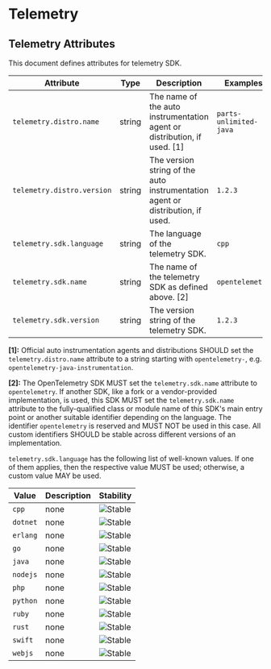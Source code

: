 <!--- Hugo front matter used to generate the website version of this page:
--->

<!-- NOTE: THIS FILE IS AUTOGENERATED. DO NOT EDIT BY HAND. -->
<!-- see templates/registry/markdown/attribute_namespace.md.j2 -->

# Telemetry

## Telemetry Attributes

This document defines attributes for telemetry SDK.

| Attribute                  | Type   | Description                                                                    | Examples               | Stability                                                        |
| -------------------------- | ------ | ------------------------------------------------------------------------------ | ---------------------- | ---------------------------------------------------------------- |
| `telemetry.distro.name`    | string | The name of the auto instrumentation agent or distribution, if used. [1]       | `parts-unlimited-java` | ![Experimental](https://img.shields.io/badge/-experimental-blue) |
| `telemetry.distro.version` | string | The version string of the auto instrumentation agent or distribution, if used. | `1.2.3`                | ![Experimental](https://img.shields.io/badge/-experimental-blue) |
| `telemetry.sdk.language`   | string | The language of the telemetry SDK.                                             | `cpp`                  | ![Stable](https://img.shields.io/badge/-stable-lightgreen)       |
| `telemetry.sdk.name`       | string | The name of the telemetry SDK as defined above. [2]                            | `opentelemetry`        | ![Stable](https://img.shields.io/badge/-stable-lightgreen)       |
| `telemetry.sdk.version`    | string | The version string of the telemetry SDK.                                       | `1.2.3`                | ![Stable](https://img.shields.io/badge/-stable-lightgreen)       |

**[1]:** Official auto instrumentation agents and distributions SHOULD set the `telemetry.distro.name` attribute to
a string starting with `opentelemetry-`, e.g. `opentelemetry-java-instrumentation`.

**[2]:** The OpenTelemetry SDK MUST set the `telemetry.sdk.name` attribute to `opentelemetry`.
If another SDK, like a fork or a vendor-provided implementation, is used, this SDK MUST set the
`telemetry.sdk.name` attribute to the fully-qualified class or module name of this SDK's main entry point
or another suitable identifier depending on the language.
The identifier `opentelemetry` is reserved and MUST NOT be used in this case.
All custom identifiers SHOULD be stable across different versions of an implementation.

`telemetry.sdk.language` has the following list of well-known values. If one of them applies, then the respective value MUST be used; otherwise, a custom value MAY be used.

| Value    | Description | Stability                                                  |
| -------- | ----------- | ---------------------------------------------------------- |
| `cpp`    | none        | ![Stable](https://img.shields.io/badge/-stable-lightgreen) |
| `dotnet` | none        | ![Stable](https://img.shields.io/badge/-stable-lightgreen) |
| `erlang` | none        | ![Stable](https://img.shields.io/badge/-stable-lightgreen) |
| `go`     | none        | ![Stable](https://img.shields.io/badge/-stable-lightgreen) |
| `java`   | none        | ![Stable](https://img.shields.io/badge/-stable-lightgreen) |
| `nodejs` | none        | ![Stable](https://img.shields.io/badge/-stable-lightgreen) |
| `php`    | none        | ![Stable](https://img.shields.io/badge/-stable-lightgreen) |
| `python` | none        | ![Stable](https://img.shields.io/badge/-stable-lightgreen) |
| `ruby`   | none        | ![Stable](https://img.shields.io/badge/-stable-lightgreen) |
| `rust`   | none        | ![Stable](https://img.shields.io/badge/-stable-lightgreen) |
| `swift`  | none        | ![Stable](https://img.shields.io/badge/-stable-lightgreen) |
| `webjs`  | none        | ![Stable](https://img.shields.io/badge/-stable-lightgreen) |
